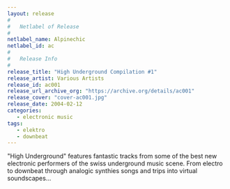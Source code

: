 ```yaml
---
layout: release
#
#   Netlabel of Release
#
netlabel_name: Alpinechic
netlabel_id: ac
#
#   Release Info
#
release_title: "High Underground Compilation #1"
release_artist: Various Artists
release_id: ac001
release_url_archive_org: "https://archive.org/details/ac001"
release_cover: "cover-ac001.jpg"
release_date: 2004-02-12
categories:
   - electronic music
tags:
   - elektro
   - downbeat
---
```

"High Underground" features fantastic tracks from some of the best new electronic performers of the swiss underground music scene. From electro to downbeat through analogic synthies songs and trips into virtual soundscapes...

